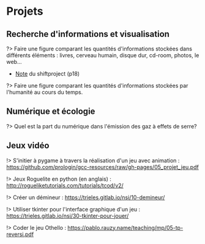 # Projets

## Recherche d'informations et visualisation

?> Faire une figure comparant les quantités d'informations stockées dans différents éléments : livres, cerveau humain, disque dur, cd-room, photos, le web...

- [Note](https://theshiftproject.org/wp-content/uploads/2021/03/Note-danalyse_Numerique-et-5G_30-mars-2021.pdf) du shiftproject (p18)

?> Faire une figure comparant les quantités d'informations stockées par l'humanité au cours du temps.

## Numérique et écologie

?> Quel est la part du numérique dans l'émission des gaz à effets de serre?



## Jeux vidéo 

!> S'initier à pygame à travers la réalisation d'un jeu avec animation : https://github.com/prologin/gcc-resources/raw/gh-pages/05_projet_jeu.pdf 

!> Jeux Roguelite en python (en anglais) : http://rogueliketutorials.com/tutorials/tcod/v2/ 

!> Créer un démineur : https://trieles.gitlab.io/nsi/10-demineur/

!> Utiliser tkinter pour l'interface graphique d'un jeu : https://trieles.gitlab.io/nsi/30-tkinter-pour-jouer/

!> Coder le jeu Othello : https://pablo.rauzy.name/teaching/mp/05-tp-reversi.pdf